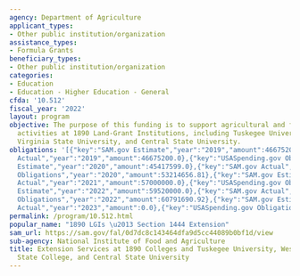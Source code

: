 ```yaml
---
agency: Department of Agriculture
applicant_types:
- Other public institution/organization
assistance_types:
- Formula Grants
beneficiary_types:
- Other public institution/organization
categories:
- Education
- Education - Higher Education - General
cfda: '10.512'
fiscal_year: '2022'
layout: program
objective: The purpose of this funding is to support agricultural and forestry extension
  activities at 1890 Land-Grant Institutions, including Tuskegee University, West
  Virginia State University, and Central State University.
obligations: '[{"key":"SAM.gov Estimate","year":"2019","amount":46675200.0},{"key":"SAM.gov
  Actual","year":"2019","amount":46675200.0},{"key":"USASpending.gov Obligations","year":"2019","amount":45590692.84},{"key":"SAM.gov
  Estimate","year":"2020","amount":45417599.0},{"key":"SAM.gov Actual","year":"2020","amount":54720000.0},{"key":"USASpending.gov
  Obligations","year":"2020","amount":53214656.81},{"key":"SAM.gov Estimate","year":"2021","amount":57000000.0},{"key":"SAM.gov
  Actual","year":"2021","amount":57000000.0},{"key":"USASpending.gov Obligations","year":"2021","amount":58983593.55},{"key":"SAM.gov
  Estimate","year":"2022","amount":59520000.0},{"key":"SAM.gov Actual","year":"2022","amount":59520000.0},{"key":"USASpending.gov
  Obligations","year":"2022","amount":60791690.92},{"key":"SAM.gov Estimate","year":"2023","amount":62400000.0},{"key":"SAM.gov
  Actual","year":"2023","amount":0.0},{"key":"USASpending.gov Obligations","year":"2023","amount":69092174.23}]'
permalink: /program/10.512.html
popular_name: "1890 LGIs \u2013 Section 1444 Extension"
sam_url: https://sam.gov/fal/0d7dc8c143464dfa9d5cc44089b0bf1d/view
sub-agency: National Institute of Food and Agriculture
title: Extension Services at 1890 Colleges and Tuskegee University, West Virginia
  State College, and Central State University
---
```

